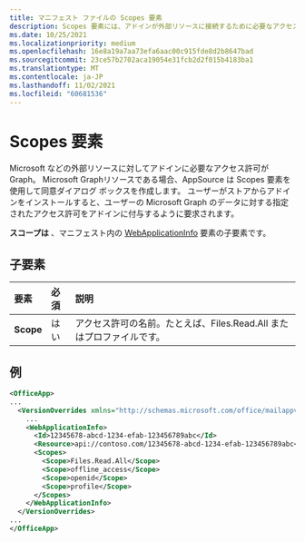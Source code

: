 ```yaml
---
title: マニフェスト ファイルの Scopes 要素
description: Scopes 要素には、アドインが外部リソースに接続するために必要なアクセス許可が含まれる。
ms.date: 10/25/2021
ms.localizationpriority: medium
ms.openlocfilehash: 16e8a19a7aa73efa6aac00c915fde8d2b8647bad
ms.sourcegitcommit: 23ce57b2702aca19054e31fcb2d2f015b4183ba1
ms.translationtype: MT
ms.contentlocale: ja-JP
ms.lasthandoff: 11/02/2021
ms.locfileid: "60681536"
---
```

# <a name="scopes-element"></a>Scopes 要素

Microsoft などの外部リソースに対してアドインに必要なアクセス許可がGraph。 Microsoft Graphリソースである場合、AppSource は Scopes 要素を使用して同意ダイアログ ボックスを作成します。 ユーザーがストアからアドインをインストールすると、ユーザーの Microsoft Graph のデータに対する指定されたアクセス許可をアドインに付与するように要求されます。

**スコープは** 、マニフェスト内の [WebApplicationInfo](webapplicationinfo.md) 要素の子要素です。

## <a name="child-elements"></a>子要素

|  要素 |  必須  |  説明  |
|:-----|:-----|:-----|
|  **Scope**                |  はい     |   アクセス許可の名前。たとえば、Files.Read.All またはプロファイルです。 |

## <a name="example"></a>例

```xml
<OfficeApp>
...
  <VersionOverrides xmlns="http://schemas.microsoft.com/office/mailappversionoverrides" xsi:type="VersionOverridesV1_0">
    ...
    <WebApplicationInfo>
      <Id>12345678-abcd-1234-efab-123456789abc</Id>
      <Resource>api://contoso.com/12345678-abcd-1234-efab-123456789abc<Resource>
      <Scopes>
        <Scope>Files.Read.All</Scope>
        <Scope>offline_access</Scope>
        <Scope>openid</Scope>
        <Scope>profile</Scope>
      </Scopes>
    </WebApplicationInfo>
  </VersionOverrides>
...
</OfficeApp>
```
